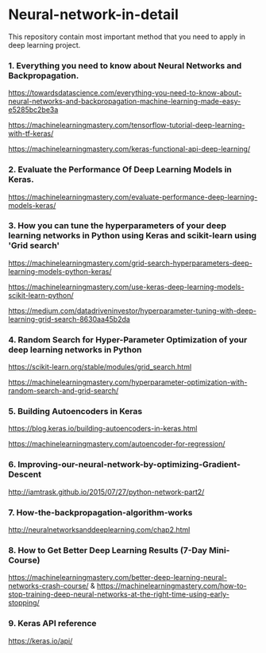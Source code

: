 # Neural-network-in-detail
This repository contain most important method that you need to apply in deep learning project.

### 1. Everything you need to know about Neural Networks and Backpropagation.
https://towardsdatascience.com/everything-you-need-to-know-about-neural-networks-and-backpropagation-machine-learning-made-easy-e5285bc2be3a 

https://machinelearningmastery.com/tensorflow-tutorial-deep-learning-with-tf-keras/

https://machinelearningmastery.com/keras-functional-api-deep-learning/

### 2. Evaluate the Performance Of Deep Learning Models in Keras.
https://machinelearningmastery.com/evaluate-performance-deep-learning-models-keras/

### 3. How you can tune the hyperparameters of your deep learning networks in Python using Keras and scikit-learn using 'Grid search'
https://machinelearningmastery.com/grid-search-hyperparameters-deep-learning-models-python-keras/

https://machinelearningmastery.com/use-keras-deep-learning-models-scikit-learn-python/

https://medium.com/datadriveninvestor/hyperparameter-tuning-with-deep-learning-grid-search-8630aa45b2da

### 4. Random Search for Hyper-Parameter Optimization of your deep learning networks in Python 
https://scikit-learn.org/stable/modules/grid_search.html

https://machinelearningmastery.com/hyperparameter-optimization-with-random-search-and-grid-search/

### 5. Building Autoencoders in Keras
https://blog.keras.io/building-autoencoders-in-keras.html

https://machinelearningmastery.com/autoencoder-for-regression/

### 6. Improving-our-neural-network-by-optimizing-Gradient-Descent
http://iamtrask.github.io/2015/07/27/python-network-part2/

### 7.  How-the-backpropagation-algorithm-works
http://neuralnetworksanddeeplearning.com/chap2.html

### 8. How to Get Better Deep Learning Results (7-Day Mini-Course)
https://machinelearningmastery.com/better-deep-learning-neural-networks-crash-course/ & https://machinelearningmastery.com/how-to-stop-training-deep-neural-networks-at-the-right-time-using-early-stopping/

### 9. Keras API reference
https://keras.io/api/

